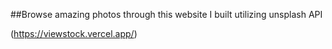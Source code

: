 ##Browse amazing photos through this website I built utilizing unsplash API

(https://viewstock.vercel.app/)
